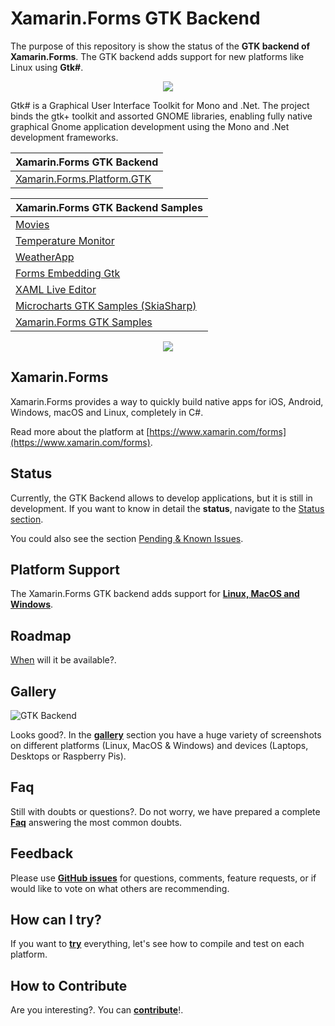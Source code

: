 # Xamarin.Forms GTK Backend

The purpose of this repository is show the status of the **GTK backend of Xamarin.Forms**. The GTK backend adds support for new platforms like Linux using **Gtk#**. 

<p align="center">
<img src="images/xamagongtk.png" />
</p>

Gtk# is a Graphical User Interface Toolkit for Mono and .Net. The project binds the gtk+ toolkit and assorted GNOME libraries, enabling fully native graphical Gnome application development using the Mono and .Net development frameworks.

Xamarin.Forms GTK Backend | 
------ | 
[Xamarin.Forms.Platform.GTK](https://github.com/xamarin/Xamarin.Forms/tree/master/Xamarin.Forms.Platform.GTK) |

Xamarin.Forms GTK Backend Samples | 
------ | 
[Movies](https://github.com/jsuarezruiz/xamarin-forms-gtk-movies-sample) |
[Temperature Monitor](https://github.com/jsuarezruiz/xamarin-forms-gtk-iot-samples) |
[WeatherApp](https://github.com/jsuarezruiz/xamarin-forms-gtk-weather-sample) |
[Forms Embedding Gtk](https://github.com/jsuarezruiz/forms-embedding-gtk) |
[XAML Live Editor](https://github.com/jsuarezruiz/FormsGtkLive) |
[Microcharts GTK Samples (SkiaSharp)](https://github.com/jsuarezruiz/Microcharts.GTK.Samples) |
[Xamarin.Forms GTK Samples](https://github.com/jsuarezruiz/xamarin-forms-gtk-samples) |

<p align="center">
<img src="images/weather-debug-linux.gif" />
</p>

## Xamarin.Forms

Xamarin.Forms provides a way to quickly build native apps for iOS, Android, Windows, macOS and Linux, completely in C#.

Read more about the platform at [https://www.xamarin.com/forms](https://www.xamarin.com/forms).

## Status

Currently, the GTK Backend allows to develop applications, but it is still in development. If you want to know in detail the **status**, navigate to the [Status section](Status.md).

You could also see the section [Pending & Known Issues](Issues-Pending.md).

## Platform Support

The Xamarin.Forms GTK backend adds support for **[Linux, MacOS and Windows](Platform-Support.md)**.

## Roadmap

[When](Roadmap.md) will it be available?. 

## Gallery

![GTK Backend](images/gtk-backend.png)

Looks good?. In the **[gallery](Gallery.md)** section you have a huge variety of screenshots on different platforms (Linux, MacOS & Windows) and devices (Laptops, Desktops or Raspberry Pis).

## Faq

Still with doubts or questions?. Do not worry, we have prepared a complete **[Faq](Faq.md)** answering the most common doubts.

## Feedback

Please use **[GitHub issues](https://github.com/jsuarezruiz/forms-gtk-progress/issues)** for questions, comments, feature requests, or if would like to vote on what others are recommending.

## How can I try?

If you want to [**try**](How-Compile.md) everything, let's see how to compile and test on each platform.

## How to Contribute

Are you interesting?. You can **[contribute](How-Contribute.md)**!.
